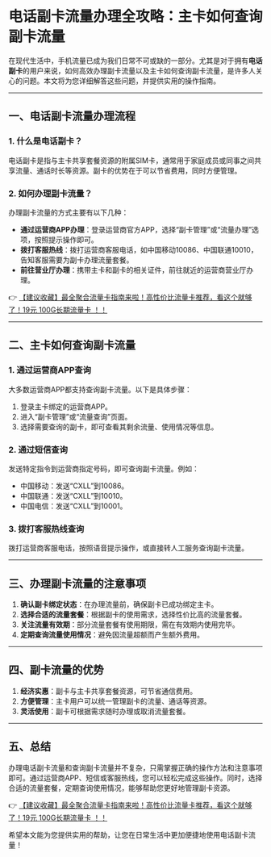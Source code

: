 # 电话副卡流量办理全攻略：主卡如何查询副卡流量

在现代生活中，手机流量已成为我们日常不可或缺的一部分。尤其是对于拥有**电话副卡**的用户来说，如何高效办理副卡流量以及主卡如何查询副卡流量，是许多人关心的问题。本文将为您详细解答这些问题，并提供实用的操作指南。

---

## 一、电话副卡流量办理流程

### 1. 什么是电话副卡？
电话副卡是指与主卡共享套餐资源的附属SIM卡，通常用于家庭成员或同事之间共享流量、通话时长等资源。副卡的优势在于可以节省费用，同时方便管理。

### 2. 如何办理副卡流量？
办理副卡流量的方式主要有以下几种：
- **通过运营商APP办理**：登录运营商官方APP，选择“副卡管理”或“流量办理”选项，按照提示操作即可。
- **拨打客服热线**：拨打运营商客服电话，如中国移动10086、中国联通10010，告知客服需要为副卡办理流量套餐。
- **前往营业厅办理**：携带主卡和副卡的相关证件，前往就近的运营商营业厅办理。

👉 [【建议收藏】最全聚合流量卡指南来啦！高性价比流量卡推荐，看这个就够了！19元 100G长期流量卡 ！！](https://bit.ly/Liuliangka)

---

## 二、主卡如何查询副卡流量

### 1. 通过运营商APP查询
大多数运营商APP都支持查询副卡流量。以下是具体步骤：
1. 登录主卡绑定的运营商APP。
2. 进入“副卡管理”或“流量查询”页面。
3. 选择需要查询的副卡，即可查看其剩余流量、使用情况等信息。

### 2. 通过短信查询
发送特定指令到运营商指定号码，即可查询副卡流量。例如：
- 中国移动：发送“CXLL”到10086。
- 中国联通：发送“CXLL”到10010。
- 中国电信：发送“CXLL”到10001。

### 3. 拨打客服热线查询
拨打运营商客服电话，按照语音提示操作，或直接转人工服务查询副卡流量。

---

## 三、办理副卡流量的注意事项

1. **确认副卡绑定状态**：在办理流量前，确保副卡已成功绑定主卡。
2. **选择合适的流量套餐**：根据副卡的使用需求，选择性价比高的流量套餐。
3. **关注流量有效期**：部分流量套餐有使用期限，需在有效期内使用完毕。
4. **定期查询流量使用情况**：避免因流量超额而产生额外费用。

---

## 四、副卡流量的优势

1. **经济实惠**：副卡与主卡共享套餐资源，可节省通信费用。
2. **方便管理**：主卡用户可以统一管理副卡的流量、通话等资源。
3. **灵活使用**：副卡可根据需求随时办理或取消流量套餐。

---

## 五、总结

办理电话副卡流量和查询副卡流量并不复杂，只需掌握正确的操作方法和注意事项即可。通过运营商APP、短信或客服热线，您可以轻松完成这些操作。同时，选择合适的流量套餐，定期查询使用情况，能够帮助您更好地管理副卡资源。

👉 [【建议收藏】最全聚合流量卡指南来啦！高性价比流量卡推荐，看这个就够了！19元 100G长期流量卡 ！！](https://bit.ly/Liuliangka)

希望本文能为您提供实用的帮助，让您在日常生活中更加便捷地使用电话副卡流量！